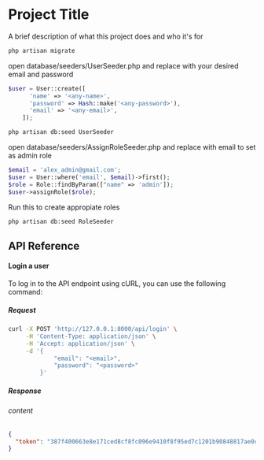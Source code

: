 
# Project Title

A brief description of what this project does and who it's for

```bash
php artisan migrate
```

open database/seeders/UserSeeder.php and replace with your desired email and password
```php
$user = User::create([
      'name' => '<any-name>',
      'password' => Hash::make('<any-password>'),
      'email' => '<any-email>',
    ]);
```

```bash
php artisan db:seed UserSeeder
```

open database/seeders/AssignRoleSeeder.php and replace with email to set as admin role
```php
$email = 'alex_admin@gmail.com';
$user = User::where('email', $email)->first();
$role = Role::findByParam(["name" => 'admin']);
$user->assignRole($role);
```

Run this to create appropiate roles
```bash
php artisan db:seed RoleSeeder
```

## API Reference

#### Login a user


To log in to the API endpoint using cURL, you can use the following command:

##### Request
```bash
curl -X POST 'http://127.0.0.1:8000/api/login' \
     -H 'Content-Type: application/json' \
     -H 'Accept: application/json' \
     -d '{
             "email": "<email>",
             "password": "<password>"
         }'
```

##### Response
###### content
```json
{
  "token": "387f400663e8e171ced8cf8fc096e9410f8f95ed7c1201b90848817ae0cf19bb"
}
```
